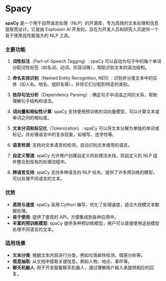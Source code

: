 # Spacy

**spaCy** 是一个用于自然语言处理（NLP）的开源库，专为高效的文本处理和信息提取而设计。它是由 Explosion AI 开发的，旨在为开发人员和研究人员提供一个易于使用且性能强大的 NLP 工具。

### 主要功能

1. **词性标注**（Part-of-Speech Tagging）: spaCy 可以自动为句子中的每个单词分配词性标签（如名词、动词、形容词等），帮助识别文本的语法结构。

2. **命名实体识别**（Named Entity Recognition, NER）: 识别并分类文本中的实体（如人名、地名、组织名等），并将它们分配到特定的类别。

3. **依存句法分析**（Dependency Parsing）: 确定句子中词语之间的关系，帮助理解句子结构和语法。

4. **词向量和相似性计算**: spaCy 支持使用预训练的词向量模型，可以计算文本或单词之间的相似度。

5. **文本分词和标记化**（Tokenization）: spaCy 可以将文本分解为单独的单词或标记，并处理语言中的复杂现象，如缩写、连字符等。

6. **语言检测**: 支持对文本语言的检测，自动识别文本使用的语言。

7. **自定义管道**: spaCy 允许用户创建自定义的处理流水线，将自定义的 NLP 组件整合到现有的处理流程中。

8. **跨语言支持**: spaCy 支持多种语言的 NLP 任务，提供了许多预训练的模型，可以处理不同语言的文本。

### 优势

- **高效与速度**: spaCy 采用 Cython 编写，优化了处理速度，适合大规模文本数据处理。
- **易于使用**: 提供了直观的 API，方便集成到各种应用中。
- **丰富的预训练模型**: spaCy 提供多种预训练模型，用户可以直接使用这些模型处理不同语言的文本。

### 适用场景

- **文本分类**: 根据文本内容进行分类，例如垃圾邮件检测、情感分析等。
- **信息抽取**: 从文档中提取关键信息，例如人物、地点、事件等。
- **聊天机器人**: 用于开发智能聊天机器人，通过理解用户输入来提供相应的回复。
